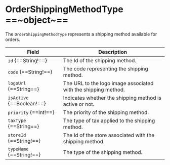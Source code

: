 # OrderShippingMethodType ==~object~==

The `OrderShippingMethodType` represents a shipping method available for orders.

| Field                   | Description                                                    |
|-------------------------|----------------------------------------------------------------|
| `id` {==String!==}      | The Id of the shipping method.                                 |
| `code` {==String!==}    | The code representing the shipping method.                     |
| `logoUrl` {==String==}  | The URL to the logo image associated with the shipping method. |
| `isActive` {==Boolean!==} | Indicates whether the shipping method is active or not.      |
| `priority` {==Int!==}   | The priority of the shipping method.                           |
| `taxType` {==String==}  | The type of tax applied to the shipping method.                |
| `storeId` {==String!==} | The Id of the store associated with the shipping method.       |
| `typeName` {==String!==}| The type of the shipping method.                       |

